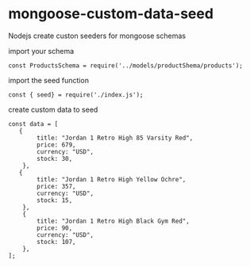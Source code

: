 # mongoose-custom-data-seed

Nodejs create custon seeders for mongoose schemas

import your schema

```
const ProductsSchema = require('../models/productShema/products');

```

import the seed function

```
const { seed} = require('./index.js');

```

create custom data to seed

```
const data = [
   {
        title: "Jordan 1 Retro High 85 Varsity Red",
        price: 679,
        currency: "USD",
        stock: 30,
    },
   {
        title: "Jordan 1 Retro High Yellow Ochre",
        price: 357,
        currency: "USD",
        stock: 15,
    },
    {
        title: "Jordan 1 Retro High Black Gym Red",
        price: 90,
        currency: "USD",
        stock: 107,
    },
];

```
